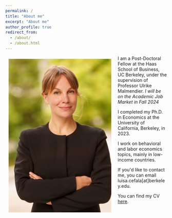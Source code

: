 ```yaml
---
permalink: /
title: "About me"
excerpt: "About me"
author_profile: true
redirect_from: 
  - /about/
  - /about.html
---
```


<img class="img-responsive" style="float: left; margin: 10px 20px 20px 10px;" src="/images/jm-shot.jpg" width="320">I am a Post-Doctoral Fellow at the Haas School of Business, UC Berkeley, under the supervision of Professor Ulrike Malmendier. *I will be on the Academic Job Market in Fall 2024*

I completed my Ph.D. in Economics at the University of California, Berkeley, in 2023. 

I work on behavioral and labor economics topics, mainly in low-income countries.

If you'd like to contact me, you can email luisa.cefala[at]berkeley.edu. 

You can find my CV [here](../files/LC-CV_202405.pdf).
